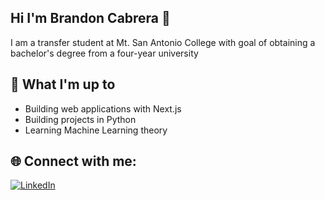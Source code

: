 ## Hi I'm Brandon Cabrera 👋

I am a transfer student at Mt. San Antonio College with goal of obtaining a bachelor's degree from a four-year university

## 👀 What I'm up to
- Building web applications with Next.js
- Building projects in Python 
- Learning Machine Learning theory

## 🌐 Connect with me:
[![LinkedIn](https://img.shields.io/badge/LinkedIn-%230077B5.svg?logo=linkedin&logoColor=white)](www.linkedin.com/in/brandon-cabrera-we3)
<!--
**brandoncabrera707/brandoncabrera707** is a ✨ _special_ ✨ repository because its `README.md` (this file) appears on your GitHub profile.

Here are some ideas to get you started:

- 🔭 I’m currently working on ...
- 🌱 I’m currently learning ...
- 👯 I’m looking to collaborate on ...
- 🤔 I’m looking for help with ...
- 💬 Ask me about ...
- 📫 How to reach me: ...
- 😄 Pronouns: ...
- ⚡ Fun fact: ...
-->
